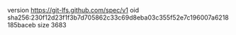 version https://git-lfs.github.com/spec/v1
oid sha256:230f12d23f1f3b7d705862c33c69d8eba03c355f52e7c196007a6218185baceb
size 3683
